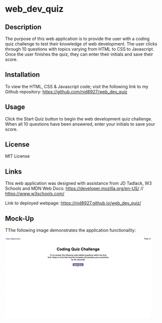 # web_dev_quiz

## Description

The purpose of this web application is to provide the user with a coding quiz challenge to test their knowledge of web development. The user clicks through 10 questions with topics varying from HTML to CSS to Javascript. Once the user finishes the quiz, they can enter their initials and save their score.

## Installation

To view the HTML, CSS & Javascript code; visit the following link to my Github repository: https://github.com/njd8927/web_dev_quiz

## Usage

Click the Start Quiz button to begin the web development quiz challenge. When all 10 questions have been answered, enter your initials to save your score.

## License

MIT License

## Links

This web application was designed with assistance from JD Tadlack, W3 Schools and MDN Web Docs: https://developer.mozilla.org/en-US/ // https://www.w3schools.com/

Link to deployed webpage: https://njd8927.github.io/web_dev_quiz/
## Mock-Up

TThe following image demonstrates the application functionality:

![A user clicks through a coding quiz challenge and upon completion, enters their initials to save their score before starting over.](./assets/images/readme.gif)
